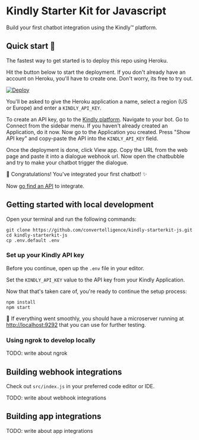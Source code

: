 # Kindly Starter Kit for Javascript

Build your first chatbot integration using the Kindly&trade; platform.

## Quick start :rocket:

The fastest way to get started is to deploy this repo using Heroku.

Hit the button below to start the deployment. If you don't already have an account on Heroku, you'll have to create one. Don't worry, its free to try out.

[![Deploy](https://www.herokucdn.com/deploy/button.svg)](https://heroku.com/deploy?template=https://github.com/convertelligence/kindly-starterkit-js/tree/master)

You'll be asked to give the Heroku application a name, select a region (US or Europe) and enter a `KINDLY_API_KEY`.

To create an API key, go to the [Kindly platform](https://platform.convertelligence.com). Navigate to your bot. Go to Connect from the sidebar menu. If you haven't already created an Application, do it now. Now go to the Application you created. Press "Show API key" and copy-paste the API into the `KINDLY_API_KEY` field.

Once the deployment is done, click View app. Copy the URL from the web page and paste it into a dialogue webhook url. Now open the chatbubble and try to make your chatbot trigger the dialogue.

:tada: Congratulations! You've integrated your first chatbot! :sparkles:

Now [go find an API](https://github.com/abhishekbanthia/Public-APIs) to integrate.

## Getting started with local development

Open your terminal and run the following commands:

```
git clone https://github.com/convertelligence/kindly-starterkit-js.git
cd kindly-starterkit-js
cp .env.default .env
```

### Set up your Kindly API key

Before you continue, open up the `.env` file in your editor.

Set the `KINDLY_API_KEY` value to the API key from your Kindly Application.

Now that that's taken care of, you're ready to continue the setup process:

```
npm install
npm start
```

:tada: If everything went smoothly, you should have a microserver running at
[http://localhost:9292](http://localhost:9292) that you can use for further testing.

### Using ngrok to develop locally

TODO: write about ngrok

## Building webhook integrations

Check out `src/index.js` in your preferred code editor or IDE.

TODO: write about webhook integrations

## Building app integrations

TODO: write about app integrations
